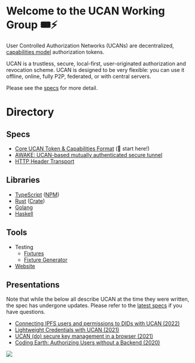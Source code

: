 # Welcome to the UCAN Working Group :tickets::zap:

User Controlled Authorization Networks (UCANs) are decentralized, [capabilities model](https://en.wikipedia.org/wiki/Capability-based_security) authorization tokens.

UCAN is a trustless, secure, local-first, user-originated authorization and revocation scheme. UCAN is designed to be very flexible: you can use it offline, online, fully P2P, federated, or with central servers.

Please see the [specs](#specs) for more detail.

# Directory

## Specs

* [Core UCAN Token & Capabilities Format](https://github.com/ucan-wg/spec) (🏁 start here!)
* [AWAKE: UCAN-based mutually authenticated secure tunnel](https://github.com/ucan-wg/awake)
* [HTTP Header Transport](https://github.com/ucan-wg/http-header-transport)
  
## Libraries

* [TypeScript](https://github.com/ucan-wg/ts-ucan) ([NPM](https://www.npmjs.com/package/ucans))
* [Rust](https://github.com/cdata/rs-ucan) ([Crate](https://lib.rs/crates/ucan))
* [Golang](https://github.com/ucan-wg/go-ucan)
* [Haskell](https://github.com/fission-suite/fission/tree/main/hs-ucan)
  
## Tools

* Testing
  * [Fixtures](https://github.com/ucan-wg/spec/tree/main/fixtures)
  * [Fixture Generator](https://github.com/ucan-wg/ucan-fixture-gen)
* [Website](https://github.com/ucan-wg/ucan-check)

## Presentations

Note that while the below all describe UCAN at the time they were written, the spec has undergone updates. Please refer to the [latest specs](#spec) if you have questions.

* [Connecting IPFS users and permissions to DIDs with UCAN (2022)](https://www.youtube.com/watch?v=grec5KQeU2U)
* [Lightweight Credentials with UCAN (2021)](https://fission.codes/blog/lightweight-credentials-ucan/)
* [UCAN (do) secure key management in a browser (2021)](https://vimeo.com/manage/videos/484309705)
* [Coding Earth: Authorizing Users without a Backend (2020)](https://www.youtube.com/watch?v=qDLsUkaOjyQ)

![](https://raw.githubusercontent.com/ucan-wg/.github/main/assets/Reclining_UCAN_Toucan_transparent.png)

